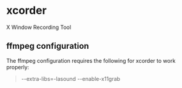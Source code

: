 xcorder
=======

X Window Recording Tool

ffmpeg configuration
--------------------
The ffmpeg configuration requires the following for xcorder to work properly:
> --extra-libs=-lasound
> --enable-x11grab

